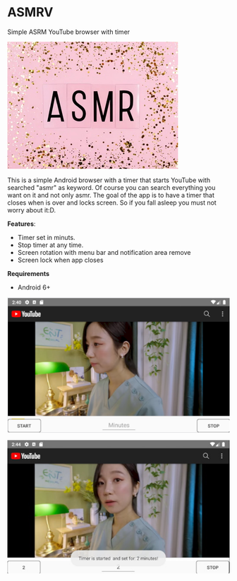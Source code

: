 # ASMRV
Simple ASRM YouTube browser with timer

![alt text](https://github.com/0x78654C/ASMRV/blob/master/data/logo.jpg?raw=true)

This is a simple Android browser with a timer that starts YouTube with searched "asmr" as keyword. Of course you can search everything you want on it and not only asmr.
The goal of the app is to have a timer that closes when is over and locks screen. So if you fall asleep you must not worry about it:D.

**Features**:
  - Timer set in minuts.
  - Stop timer at any time.
  - Screen rotation with menu bar and notification area remove
  - Screen lock when app closes
  
**Requirements**
  - Android 6+
  
![alt text](https://github.com/0x78654C/ASMRV/blob/master/data/ing.bmp?raw=true)

![alt text](https://github.com/0x78654C/ASMRV/blob/master/data/img.jpg?raw=true)
